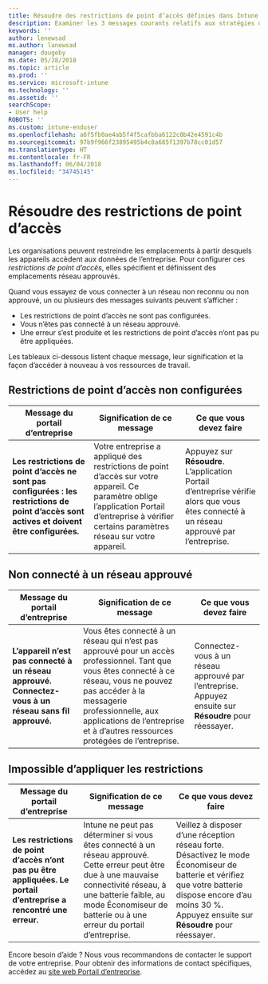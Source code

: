```yaml
---
title: Résoudre des restrictions de point d’accès définies dans Intune
description: Examiner les 3 messages courants relatifs aux stratégies de restriction de point d’accès d’Intune et découvrir comment les résoudre
keywords: ''
author: lenewsad
ms.author: lanewsad
manager: dougeby
ms.date: 05/28/2018
ms.topic: article
ms.prod: ''
ms.service: microsoft-intune
ms.technology: ''
ms.assetid: ''
searchScope:
- User help
ROBOTS: ''
ms.custom: intune-enduser
ms.openlocfilehash: a6f5fb0ae4ab5f4f5cafbba6122c0b42e4591c4b
ms.sourcegitcommit: 97b9f966f23895495b4c8a685f1397b78cc01d57
ms.translationtype: HT
ms.contentlocale: fr-FR
ms.lasthandoff: 06/04/2018
ms.locfileid: "34745145"
---
```

# <a name="resolve-access-point-restrictions"></a>Résoudre des restrictions de point d’accès

Les organisations peuvent restreindre les emplacements à partir desquels les appareils accèdent aux données de l’entreprise.
Pour configurer ces *restrictions de point d’accès*, elles spécifient et définissent des emplacements réseau approuvés.  

Quand vous essayez de vous connecter à un réseau non reconnu ou non approuvé, un ou plusieurs des messages suivants peuvent s’afficher :

* Les restrictions de point d’accès ne sont pas configurées.
* Vous n’êtes pas connecté à un réseau approuvé.
* Une erreur s’est produite et les restrictions de point d’accès n’ont pas pu être appliquées.

 Les tableaux ci-dessous listent chaque message, leur signification et la façon d’accéder à nouveau à vos ressources de travail.

## <a name="access-point-restrictions-not-set-up"></a>Restrictions de point d’accès non configurées  
| Message du portail d’entreprise | Signification de ce message | Ce que vous devez faire                                                               
|------------------------|--------------------------|--------------------------|
| **Les restrictions de point d’accès ne sont pas configurées : les restrictions de point d’accès sont actives et doivent être configurées.** | Votre entreprise a appliqué des restrictions de point d’accès sur votre appareil. Ce paramètre oblige l’application Portail d’entreprise à vérifier certains paramètres réseau sur votre appareil. | Appuyez sur **Résoudre**. L’application Portail d’entreprise vérifie alors que vous êtes connecté à un réseau approuvé par l’entreprise. |

## <a name="not-connected-to-an-approved-network"></a>Non connecté à un réseau approuvé  

| Message du portail d’entreprise | Signification de ce message | Ce que vous devez faire                                                                   
|------------------------|-----------------------------------|--------------------------|
| **L’appareil n’est pas connecté à un réseau approuvé. Connectez-vous à un réseau sans fil approuvé.** | Vous êtes connecté à un réseau qui n’est pas approuvé pour un accès professionnel. Tant que vous êtes connecté à ce réseau, vous ne pouvez pas accéder à la messagerie professionnelle, aux applications de l’entreprise et à d’autres ressources protégées de l’entreprise. | Connectez-vous à un réseau approuvé par l’entreprise. Appuyez ensuite sur **Résoudre** pour réessayer. |

## <a name="restrictions-couldnt-be-enforced"></a>Impossible d’appliquer les restrictions  

| Message du portail d’entreprise | Signification de ce message | Ce que vous devez faire                                                                      
|------------------------|-----------------------------------|--------------------------|
| **Les restrictions de point d’accès n’ont pas pu être appliquées. Le portail d’entreprise a rencontré une erreur.** | Intune ne peut pas déterminer si vous êtes connecté à un réseau approuvé. Cette erreur peut être due à une mauvaise connectivité réseau, à une batterie faible, au mode Économiseur de batterie ou à une erreur du portail d’entreprise. | Veillez à disposer d’une réception réseau forte. Désactivez le mode Économiseur de batterie et vérifiez que votre batterie dispose encore d’au moins 30 %. Appuyez ensuite sur **Résoudre** pour réessayer. 

Encore besoin d’aide ? Nous vous recommandons de contacter le support de votre entreprise. Pour obtenir des informations de contact spécifiques, accédez au [site web Portail d’entreprise](https://portal.manage.microsoft.com/#HelpDeskDialog).
